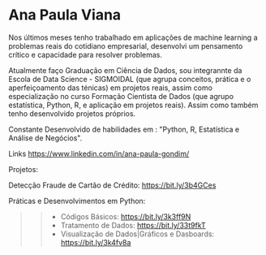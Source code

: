 
 #  Ana Paula Viana  

Nos últimos meses tenho trabalhado em aplicações de machine learning  a problemas reais  do cotidiano empresarial, desenvolvi um pensamento crítico e capacidade para resolver problemas.

Atualmente faço Graduação em Ciência de Dados, sou integrannte da Escola de Data Science - SIGMOIDAL (que agrupa conceitos, prática e o aperfeiçoamento das ténicas) em projetos reais,  assim como especialização no curso Formação Cientista de Dados (que agrupo estatística, Python, R, e aplicação em projetos reais). Assim como também tenho desenvolvido projetos próprios. 

Constante Desenvolvido de habilidades em :  "Python, R, Estatística e Análise de Negócios".

Links
https://www.linkedin.com/in/ana-paula-gondim/


Projetos: 

Detecção Fraude de Cartão de Crédito: https://bit.ly/3b4GCes


Práticas e Desenvolvimentos em Python:

>> - Códigos Básicos: https://bit.ly/3k3ff9N
>> - Tratamento de Dados: https://bit.ly/33t9fkT
>> - Visualização de Dados|Gráficos e Dasboards: https://bit.ly/3k4fv8a







